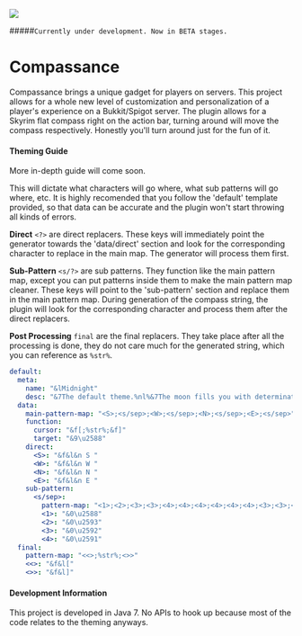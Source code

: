 ![](http://i67.tinypic.com/o7sxm8.png)

#####`Currently under development. Now in BETA stages.`

# Compassance
Compassance brings a unique gadget for players on servers. This project allows for a whole new level of customization and personalization of a player's experience on a Bukkit/Spigot server. The plugin allows for a Skyrim flat compass right on the action bar, turning around will move the compass respectively. Honestly you'll turn around just for the fun of it.

#### Theming Guide

More in-depth guide will come soon.

This will dictate what characters will go where, what sub patterns will go where, etc. It is highly recomended that you follow the 'default' template provided, so that data can be accurate and the plugin won't start throwing all kinds of errors.

**Direct** `<?>` are direct replacers. These keys will immediately point the generator towards the 'data/direct' section and look for the corresponding character to replace in the main map. The generator will process them first.

**Sub-Pattern** `<s/?>` are sub patterns. They function like the main pattern map, except you can put patterns inside them to make the main pattern map cleaner. These keys will point to the 'sub-pattern' section and replace them in the main pattern map. During generation of the compass string, the plugin will look for the corresponding character and process them after the direct replacers.

**Post Processing** `final` are the final replacers. They take place after all the processing is done, they do not care much for the generated string, which you can reference as `%str%`.

```yml
default:
  meta:
    name: "&lMidnight"
    desc: "&7The default theme.%nl%&7The moon fills you with determination."
  data:
    main-pattern-map: "<S>;<s/sep>;<W>;<s/sep>;<N>;<s/sep>;<E>;<s/sep>"
    function:
      cursor: "&f[;%str%;&f]"
      target: "&9\u2588"
    direct:
      <S>: "&f&l&n S "
      <W>: "&f&l&n W "
      <N>: "&f&l&n N "
      <E>: "&f&l&n E "
    sub-pattern:
      <s/sep>:
        pattern-map: "<1>;<2>;<3>;<3>;<4>;<4>;<4>;<4>;<4>;<4>;<3>;<3>;<2>;<1>"
        <1>: "&0\u2588"
        <2>: "&0\u2593"
        <3>: "&0\u2592"
        <4>: "&0\u2591"
  final:
    pattern-map: "<<>;%str%;<>>"
    <<>: "&f&l["
    <>>: "&f&l]"
```
        
#### Development Information
This project is developed in Java 7. No APIs to hook up because most of the code relates to the theming anyways.
